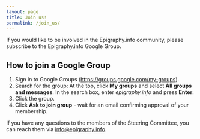 ```yaml
---
layout: page
title: Join us!
permalink: /join_us/
---
```


If you would like to be involved in the Epigraphy.info community, please subscribe to the Epigraphy.info Google Group.

## How to join a Google Group
1.	Sign in to Google Groups (https://groups.google.com/my-groups).
2.	Search for the group:	At the top, click **My groups** and select **All groups and messages**. In the search box, enter *epigraphy.info* and press **Enter**.
3.	Click the group.
4.	Click **Ask to join group** - wait for an email confirming approval of your membership.


 <!--  link does not work [https://groups.google.com/g/epigraphyinfo](https://groups.google.com/g/epigraphyinfo)-->

If you have any questions to the members of the Steering Committee, you can reach them via <a href = "mailto: info@epigraphy.info">info@epigraphy.info</a>.

